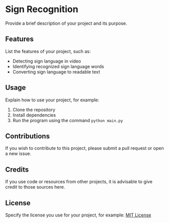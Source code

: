 # Sign Recognition

Provide a brief description of your project and its purpose.

## Features

List the features of your project, such as:
- Detecting sign language in video
- Identifying recognized sign language words
- Converting sign language to readable text

## Usage

Explain how to use your project, for example:
1. Clone the repository
2. Install dependencies
3. Run the program using the command `python main.py`

## Contributions

If you wish to contribute to this project, please submit a pull request or open a new issue.

## Credits

If you use code or resources from other projects, it is advisable to give credit to those sources here.

## License

Specify the license you use for your project, for example:
[MIT License](https://opensource.org/licenses/MIT)
